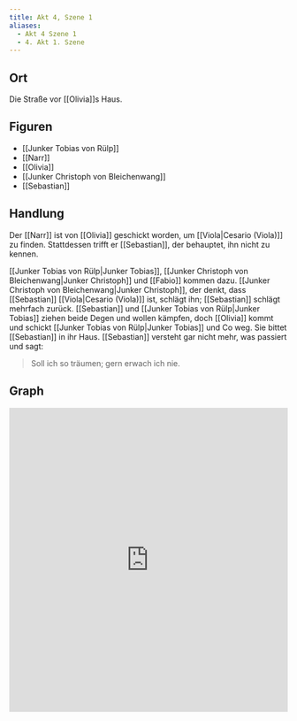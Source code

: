 ```yaml
---
title: Akt 4, Szene 1
aliases:
  - Akt 4 Szene 1
  - 4. Akt 1. Szene
---
```

## Ort
Die Straße vor [[Olivia]]s Haus.

## Figuren
- [[Junker Tobias von Rülp]]
- [[Narr]]
- [[Olivia]]
- [[Junker Christoph von Bleichenwang]]
- [[Sebastian]]

## Handlung
Der [[Narr]] ist von [[Olivia]] geschickt worden, um [[Viola|Cesario (Viola)]] zu finden. Stattdessen trifft er [[Sebastian]], der behauptet, ihn nicht zu kennen.

[[Junker Tobias von Rülp|Junker Tobias]], [[Junker Christoph von Bleichenwang|Junker Christoph]] und [[Fabio]] kommen dazu. [[Junker Christoph von Bleichenwang|Junker Christoph]], der denkt, dass [[Sebastian]] [[Viola|Cesario (Viola)]] ist, schlägt ihn; [[Sebastian]] schlägt mehrfach zurück. [[Sebastian]] und [[Junker Tobias von Rülp|Junker Tobias]] ziehen beide Degen und wollen kämpfen, doch [[Olivia]] kommt und schickt [[Junker Tobias von Rülp|Junker Tobias]] und Co weg. Sie bittet [[Sebastian]] in ihr Haus. [[Sebastian]] versteht gar nicht mehr, was passiert und sagt:
> Soll ich so träumen; gern erwach ich nie.

## Graph
<iframe src="https://catchears.github.io/was-ihr-wollt-graphs/act-4/act-4-scene-1-dark" width=100% height=550 style="border: 0;"></iframe>
